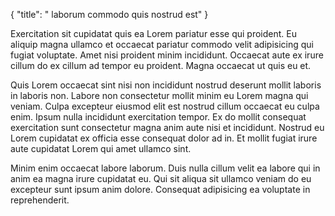{
  "title": " laborum commodo quis nostrud est"
}

Exercitation sit cupidatat quis ea Lorem pariatur esse qui proident. Eu aliquip magna ullamco et occaecat pariatur commodo velit adipisicing qui fugiat voluptate. Amet nisi proident minim incididunt. Occaecat aute ex irure cillum do ex cillum ad tempor eu proident. Magna occaecat ut quis eu et.

Quis Lorem occaecat sint nisi non incididunt nostrud deserunt mollit laboris in laboris non. Labore non consectetur mollit minim eu Lorem magna qui veniam. Culpa excepteur eiusmod elit est nostrud cillum occaecat eu culpa enim. Ipsum nulla incididunt exercitation tempor. Ex do mollit consequat exercitation sunt consectetur magna anim aute nisi et incididunt. Nostrud eu Lorem cupidatat ex officia esse consequat dolor ad in. Et mollit fugiat irure aute cupidatat Lorem qui amet ullamco sint.

Minim enim occaecat labore laborum. Duis nulla cillum velit ea labore qui in anim ea magna irure cupidatat eu. Qui sit aliqua sit ullamco veniam do eu excepteur sunt ipsum anim dolore. Consequat adipisicing ea voluptate in reprehenderit.